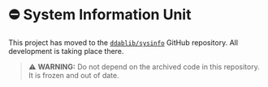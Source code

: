 # :no_entry: System Information Unit

This project has moved to the [`ddablib/sysinfo`](https://github.com/ddablib/sysinfo) GitHub repository. All development is taking place there.

> :warning: **WARNING:** Do not depend on the archived code in this repository. It is frozen and out of date.
